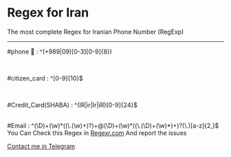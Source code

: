 # Regex for Iran
The most complete Regex for Iranian Phone Number (RegExp)
<br>
<hr>

#phone :iphone: : ^(\+989|09)[0-3][0-9]{8})

<br>

#citizen_card : ^[0-9]{10}$

<br>

#Credit_Card(SHABA) : ^(IR|ir|Ir|iR)[0-9]{24}$

<br>
#Email : ^(\D)+(\w)*((\.(\w)+)?)+@(\D)+(\w)*((\.(\D)+(\w)*)+)?(\.)[a-z]{2,}$
<br>
You Can Check this Regex in <a href="https://regexr.com/">Regexr.com</a> 
And report the issues


<a href="http://t.me/amirmoghi3">Contact me in Telegram</a>
